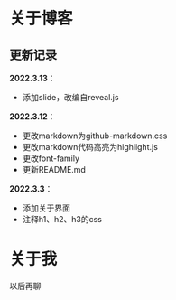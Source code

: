 # 关于博客

## 更新记录

**2022.3.13**：

- 添加slide，改编自reveal.js

**2022.3.12**：

- 更改markdown为github-markdown.css
- 更改markdown代码高亮为highlight.js
- 更改font-family
- 更新README.md

**2022.3.3**：

- 添加关于界面
- 注释h1、h2、h3的css

# 关于我

以后再聊
